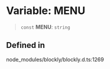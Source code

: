 # Variable: MENU

> `const` **MENU**: `string`

## Defined in

node_modules/blockly/blockly.d.ts:1269
